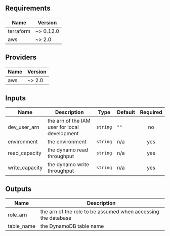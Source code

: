 ## Requirements

| Name | Version |
|------|---------|
| terraform | ~> 0.12.0 |
| aws | ~> 2.0 |

## Providers

| Name | Version |
|------|---------|
| aws | ~> 2.0 |

## Inputs

| Name | Description | Type | Default | Required |
|------|-------------|------|---------|:--------:|
| dev\_user\_arn | the arn of the IAM user for local development | `string` | `""` | no |
| environment | the environment | `string` | n/a | yes |
| read\_capacity | the dynamo read throughput | `string` | n/a | yes |
| write\_capacity | the dynamo write throughput | `string` | n/a | yes |

## Outputs

| Name | Description |
|------|-------------|
| role\_arn | the arn of the role to be assumed when accessing the database |
| table\_name | the DynamoDB table name |

